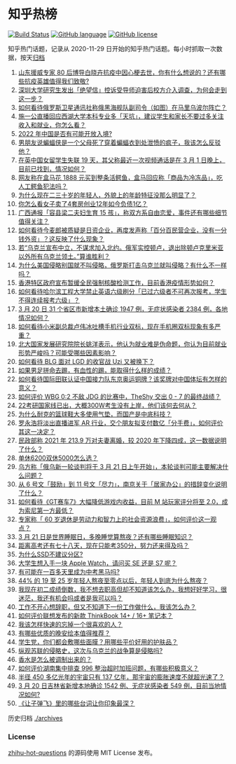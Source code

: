 # 知乎热榜
[![Build Status](https://github.com/ToWeLong/zhihu-hot-questions/workflows/CI/badge.svg)](https://github.com/ToWeLong/zhihu-hot-questions/actions)
[![GitHub language](https://img.shields.io/badge/language-golang-orange.svg)](https://golang.org/)
[![GitHub license](https://img.shields.io/github/license/ToWeLong/zhihu-hot-questions)](https://github.com/ToWeLong/zhihu-hot-questions/blob/main/LICENSE)

知乎热门话题，记录从 2020-11-29 日开始的知乎热门话题。每小时抓取一次数据，按天[归档](./archives)

<!-- BEGIN -->

1. [山东援威专家 80 后博导白晓卉抗疫中因心梗去世，你有什么想说的？还有哪些抗疫英雄值得我们致敬?](https://www.zhihu.com/question/523045302)
1. [深圳大学研究生发出「绝望信」控诉受导师迫害后校方介入调查，为何会走到这一步？](https://www.zhihu.com/question/522590716)
1. [如何看待俄罗斯卫星通讯社称俄黑海舰队副司令（如图）在马里乌波尔阵亡？](https://www.zhihu.com/question/523141235)
1. [施一公直播回应西湖大学本科专业多「天坑」，建议学生和家长不要过多关注收入和就业，你怎么看？](https://www.zhihu.com/question/523109683)
1. [2022 年中国是否有可能开放入境?](https://www.zhihu.com/question/517046242)
1. [男朋友说蝙蝠侠是一个父母死了穿着蝙蝠衣到处泄愤的疯子，我该怎么反驳他？](https://www.zhihu.com/question/402950168)
1. [在英中国女留学生失联 19 天，其父称最近一次视频通话是在 3 月 1 日晚上，目前已找到，情况如何？](https://www.zhihu.com/question/523051267)
1. [网友称在盒马花 1888 元买到整条活鳄鱼，盒马回应称「商品为冷冻品」，吃人工鳄鱼犯法吗？](https://www.zhihu.com/question/523041503)
1. [为什么现在二三十岁的年轻人，外貌上的年龄特征没那么明显了？](https://www.zhihu.com/question/495295446)
1. [你怎么看女子卖了4套房创业12年如今负债1亿？](https://www.zhihu.com/question/522655328)
1. [广西通报「容县梁二夫妇生育 15 孩」，称双方系自由恋爱，事件还有哪些细节值得关注？](https://www.zhihu.com/question/523092157)
1. [如何看待今麦郎被质疑是日资企业，再度发声称「百分百民营企业，没有一分钱外资」？这反映了什么现象？](https://www.zhihu.com/question/523036517)
1. [若“乌克兰宣布中立，不谋求加入北约。俄军实控顿卢，退出除顿卢克里米亚以外所有乌克兰领土。”算谁胜利？](https://www.zhihu.com/question/523086542)
1. [为什么美国侵略别国就不叫侵略，俄罗斯打击乌克兰就叫侵略？有什么不一样吗？](https://www.zhihu.com/question/521818786)
1. [香港特区政府宣布暂缓全民强制核酸检测工作，目前香港疫情形势如何？](https://www.zhihu.com/question/523199897)
1. [如何看待哈尔滨工程大学禁止英语六级刷分「已过六级者不可再次报考，学生不得连续报考六级」？](https://www.zhihu.com/question/522635113)
1. [3 月 20 日 31 个省区市新增本土确诊 1947 例，无症状感染者 2384 例，各地情况如何？](https://www.zhihu.com/question/523168816)
1. [如何看待小米副总裁卢伟冰吐槽手机行业双标，现在手机圈双标现象有多严重？](https://www.zhihu.com/question/432220305)
1. [北大国家发展研究院院长姚洋表示，他认为就业难是伪命题，你认为目前就业形势严峻吗？可能受哪些因素影响？](https://www.zhihu.com/question/522904163)
1. [如何看待 BLG 面对 LGD 的收官战 Uzi 又被换下？](https://www.zhihu.com/question/522969026)
1. [如果男足拼命去踢，有血性的踢，能取得什么样的成绩？](https://www.zhihu.com/question/522557146)
1. [如何看待国际田联认证中国接力队东京奥运铜牌？该奖牌对中国体坛有怎样的意义？](https://www.zhihu.com/question/523196442)
1. [如何评价 WBG 0:2 不敌 JDG 的比赛中，TheShy 交出 0 - 7 的最终战绩？](https://www.zhihu.com/question/523078299)
1. [22考研国家线已出，大概300W考生没有上岸，他们该何去何从？](https://www.zhihu.com/question/521697296)
1. [为什么耐克的篮球鞋大多使用气垫，而国产是中底科技？](https://www.zhihu.com/question/513089277)
1. [罗永浩将淡出直播进军 AR 行业，交个朋友拟支付数亿「分手费」，如何评价其这一决定？](https://www.zhihu.com/question/522700170)
1. [民政部称 2021 年 213.9 万对夫妻离婚，较 2020 年下降四成，这一数据说明了什么？](https://www.zhihu.com/question/523057736)
1. [单休6200双休5000怎么选？](https://www.zhihu.com/question/495480947)
1. [乌方称「俄乌新一轮谈判将于 3 月 21 日上午开始」，本轮谈判可能主要解决什么问题？](https://www.zhihu.com/question/523195204)
1. [从 6 号文「鼓励」到 11 号文「尽力」，南京关于「居家办公」的措辞变化说明了什么？](https://www.zhihu.com/question/523123038)
1. [如何看待《GT赛车7》大幅降低游戏内收益，目前 M 站玩家评分将至 2.0，成为索尼第一方最低？](https://www.zhihu.com/question/520202949)
1. [专家称「 60 岁退休是劳动力和智力上的社会资源浪费」，如何评价这一观点？](https://www.zhihu.com/question/523205425)
1. [3 月 21 日是世界睡眠日，多晚睡觉算熬夜？还有哪些睡眠知识？](https://www.zhihu.com/question/523168376)
1. [距离高考还有七十八天，现在只能考350分，努力还来得及吗？](https://www.zhihu.com/question/523196548)
1. [为什么SSD不建议分区?](https://www.zhihu.com/question/520356212)
1. [大学生想入手一块 Apple Watch，请问买 SE 还是 S7 呢？](https://www.zhihu.com/question/512546488)
1. [有可能在一百多天里成为中考黑马吗?](https://www.zhihu.com/question/370249521)
1. [44% 的 19 至 25 岁年轻人熬夜至零点以后，年轻人到底为什么熬夜？](https://www.zhihu.com/question/523178629)
1. [我现在初二成绩倒数，我不想去职高但却不知道该怎么办，我想好好学习，很迷茫，我还有机会吗或者是我可以吗？](https://www.zhihu.com/question/523121371)
1. [工作不开心想辞职，但又不知道下一份工作做什么，我该怎么办？](https://www.zhihu.com/question/522932915)
1. [如何评价联想发布的新款 ThinkBook     14+ / 16+ 笔记本？](https://www.zhihu.com/question/521590095)
1. [我该怎样快速的忘掉一个很喜欢的人？](https://www.zhihu.com/question/523187251)
1. [有哪些优质的晚安绘本值得推荐？](https://www.zhihu.com/question/485617345)
1. [学生党，你们都会敷哪些面膜？用哪些平价好用的护肤品？](https://www.zhihu.com/question/445723645)
1. [纵观苏联的侵略史，这次与乌克兰的战争算是侵略吗?](https://www.zhihu.com/question/518746198)
1. [香水是怎么被调制出来的？](https://www.zhihu.com/question/511997719)
1. [如何评价湖南集中排查 996 整治超时加班问题，有哪些积极意义？](https://www.zhihu.com/question/522748289)
1. [半径 450 多亿光年的宇宙只有 137 亿年，那宇宙的膨胀速度不就超光速了？](https://www.zhihu.com/question/522820670)
1. [3 月 20 日吉林省新增本地确诊 1542 例、无症状感染者 549 例，目前当地情况如何?](https://www.zhihu.com/question/523168366)
1. [《让子弹飞》里的哪些台词让你印象最深？](https://www.zhihu.com/question/64123299)

<!-- END -->

历史归档 [./archives](./archives)


### License
[zhihu-hot-questions](https://github.com/towelong/zhihu-hot-questions) 的源码使用 MIT License 发布。